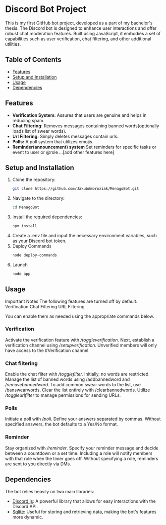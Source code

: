 # Discord Bot Project

This is my first GitHub bot project, developed as a part of my bachelor's thesis. The Discord bot is designed to enhance user interactions and offer robust chat moderation features. Built using JavaScript, it embodies a set of capabilities such as user verification, chat filtering, and other additional utilities.

## Table of Contents

- [Features](#features)
- [Setup and Installation](#setup-and-installation)
- [Usage](#usage)
- [Dependencies](#Dependencies)


## Features

- **Verification System:** Assures that users are genuine and helps in reducing spam.
- **Chat Filtering:** Removes messages containing banned words(optionally loads list of swear words).
- **Url Filtering:** Simply deletes messages contain urls.
- **Polls:** A poll system that utilizes emojis.
- **Reminder(announcement) system** Set reminders for specific tasks or event to user or @role
...[add other features here]

## Setup and Installation

1. Clone the repository:
   ```bash
   git clone https://github.com/JakubAmbroziak/MenagoBot.git
2. Navigate to the directory:
   ```bash
   cd MenagoBot
3. Install the required dependencies:
   ```bash
   npm install
3. Create a .env file and input the necessary environment variables, such as your Discord bot token.
4. Deploy Commands
   ```bash
   node deploy-commands
5. Launch
   ```bash
   node app
## Usage
 Important Notes
The following features are turned off by default:
Verification
Chat Filtering
URL Filtering

You can enable them as needed using the appropriate commands below.
### Verification
Activate the verification feature with */toggleverification*. Next, establish a verification channel using */setupverification.* Unverified members will only have access to the #Verification channel.

### Chat filtering
Enable the chat filter with */togglefilter.* Initially, no words are restricted. Manage the list of banned words using /addbannedword and */removebannedword.* To add common swear words to the list, use /banswearwords. Clear the list entirely with /clearbannedwords. Utilize */toggleurlfilter* to manage permissions for sending URLs.

### Polls
Initiate a poll with */poll*. Define your answers separated by commas. Without specified answers, the bot defaults to a Yes/No format.

### Reminder
Stay organized with */reminder*. Specify your reminder message and decide between a countdown or a set time. Including a role will notify members with that role when the timer goes off. Without specifying a role, reminders are sent to you directly via DMs.
## Dependencies

The bot relies heavily on two main libraries:

- [Discord.js](https://discord.js.org/): A powerful library that allows for easy interactions with the Discord API.
- [Sqlite](https://www.sqlite.org/index.html): Useful for storing and retrieving data, making the bot's features more dynamic.
